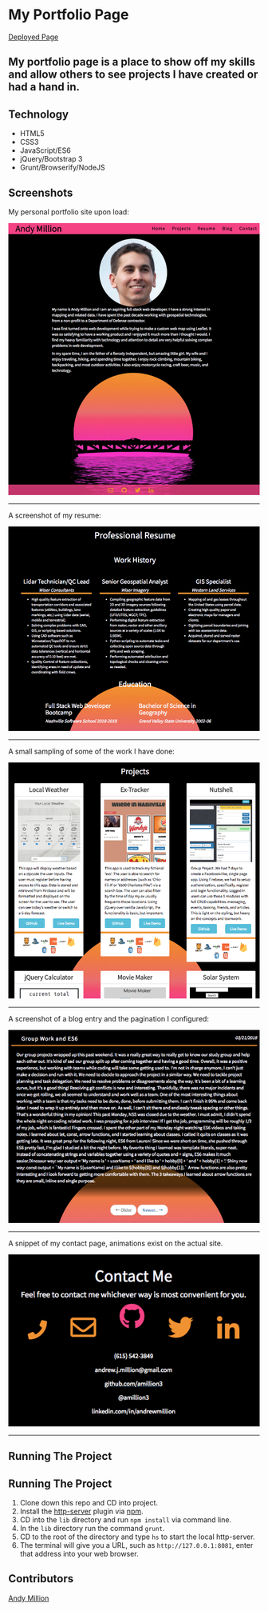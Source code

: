 # My Portfolio Page
[Deployed Page](https://personal-portfolio.andymillion.com/)

## My portfolio page is a place to show off my skills and allow others to see projects I have created or had a hand in.

## Technology
- HTML5
- CSS3
- JavaScript/ES6
- jQuery/Bootstrap 3
- Grunt/Browserify/NodeJS


## Screenshots

My personal portfolio site upon load:

![Resume page snippet](https://raw.githubusercontent.com/amillion3/amillion3.github.io/master/img/screenshots/home.png)
___

A screenshot of my resume:

![Resume page snippet](https://raw.githubusercontent.com/amillion3/amillion3.github.io/master/img/screenshots/resume.png)
___

A small sampling of some of the work I have done:

![Project page snippet](https://raw.githubusercontent.com/amillion3/amillion3.github.io/master/img/screenshots/projects.png)
___

A screenshot of a blog entry and the pagination I configured:

![Project page snippet](https://raw.githubusercontent.com/amillion3/amillion3.github.io/master/img/screenshots/blog-pagination.png)
___

A snippet of my contact page, animations exist on the actual site.

![Contact page](https://raw.githubusercontent.com/amillion3/amillion3.github.io/master/img/screenshots/contact-me.png)
___

## Running The Project
## Running The Project
1. Clone down this repo and CD into project.
2. Install the [http-server](https://www.npmjs.com/package/http-server) plugin via [npm](https://www.npmjs.com/).
3. CD into the `lib` directory and run `npm install` via command line.
4. In the `lib` directory run the command `grunt`.
5. CD to the root of the directory and type `hs` to start the local http-server.
6. The terminal will give you a URL, such as `http://127.0.0.1:8081`, enter that address into your web browser.

## Contributors
[Andy Million](https://github.com/amillion3)
